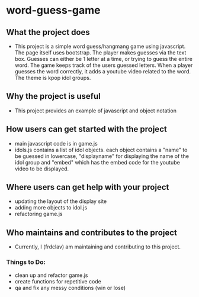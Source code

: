 # word-guess-game
## What the project does
* This project is a simple word guess/hangmang game using javascript. The page itself uses bootstrap. The player makes guesses via the text box. Guesses can either be 1 letter at a time, or trying to guess the entire word. The game keeps track of the users guessed letters. When a player guesses the word correctly, it adds a youtube video related to the word. The theme is kpop idol groups.
## Why the project is useful
* This project provides an example of javascript and object notation
## How users can get started with the project
* main javascript code is in game.js
* idols.js contains a list of idol objects. each object contains a "name" to be guessed in lowercase, "displayname" for displaying the name of the idol group and "embed" which has the embed code for the youtube video to be displayed.
## Where users can get help with your project
* updating the layout of the display site
* adding more objects to idol.js
* refactoring game.js
## Who maintains and contributes to the project
* Currently, I (frdclav) am maintaining and contributing to this project.

### Things to Do:
* clean up and refactor game.js
* create functions for repetitive code
* qa and fix any messy conditions (win or lose)
